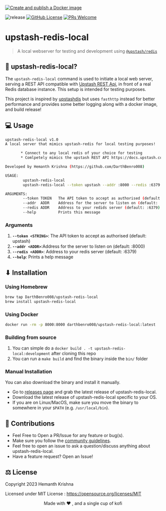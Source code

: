 
[![Create and publish a Docker image](https://github.com/MusifyApp/upstash-redis-local/actions/workflows/publish.yml/badge.svg)](https://github.com/MusifyApp/upstash-redis-local/actions/workflows/publish.yml)

![release](https://img.shields.io/github/v/release/DarthBenro008/upstash-redis-local)
[![GitHub License](https://img.shields.io/github/license/DarthBenro008/upstash-redis-local)](https://github.com/DarthBenro008/upstash-redis-local/blob/master/LICENSE)
[![PRs Welcome](https://img.shields.io/badge/PRs-welcome-brightgreen.svg)](https://github.com/DarthBenro008/upstash-redis-local/issues/new/choose)

# upstash-redis-local

> A local webserver for testing and development using [`@upstash/redis`](https://github.com/upstash/upstash-redis)

## 🤔 upstash-redis-local?

The `upstash-redis-local` command is used to initiate a local web server, serving a REST API compatible with [Upstash REST Api](https://docs.upstash.com/redis/features/restapi), in front of a real Redis database instance. This setup is intended for testing purposes.

This project is inspired by [upstashdis](https://github.com/mna/upstashdis) but uses `fasthttp` instead for better performance and provides some better logging along with a docker image, and build release!

## 💻 Usage

```bash
upstash-redis-local v1.0
A local server that mimics upstash-redis for local testing purposes!

       * Connect to any local redis of your choice for testing
       * Comlpetely mimics the upstash REST API https://docs.upstash.com/redis/features/restapi

Developed by Hemanth Krishna (https://github.com/DarthBenro008)

USAGE:
        upstash-redis-local
        upstash-redis-local --token upstash --addr :8000 --redis :6379

ARGUMENTS:
        --token TOKEN   The API token to accept as authorised (default: upstash)
        --addr  ADDR    Address for the server to listen on (default: :8000)
        --redis ADDR    Address to your redids server (default: :6379)
        --help          Prints this message

```

### Arguments

1. **`--token <STRING>`**: The API token to accept as authorised (default: upstash)
2. **`--addr <ADDR>`**:Address for the server to listen on (default: :8000)
3. **`--redis <ADDR>`**: Address to your redis server (default: :6379)
4. **`--help`**: Prints a help message


## ⬇ Installation

### Using Homebrew

```bash
brew tap DarthBenro008/upstash-redis-local
brew install upstash-redis-local
```

### Using Docker

```bash
docker run -rm -p 8000:8000 darthbenro008/upstash-redis-local:latest
```


### Building from source

1. You can simple do a `docker build . -t upstash-redis-local:development` after cloning this repo
2. You can run a `make build` and find the binary inside the `bin/` folder


### Manual Installation

You can also download the binary and install it manually.

- Go to [releases page](https://github.com/DarthBenro008/upstash-redis-local/releases) and grab the latest release of upstash-redis-local.
- Download the latest release of upstash-redis-local specific to your OS.
- If you are on Linux/MacOS, make sure you move the binary to somewhere in your `$PATH` (e.g. `/usr/local/bin`).


## 🤝 Contributions

- Feel Free to Open a PR/Issue for any feature or bug(s).
- Make sure you follow the [community guidelines](https://docs.github.com/en/github/site-policy/github-community-guidelines).
- Feel free to open an issue to ask a question/discuss anything about upstash-redis-local.
- Have a feature request? Open an Issue!


## ⚖ License

Copyright 2023 Hemanth Krishna

Licensed under MIT License : https://opensource.org/licenses/MIT

<p align="center">Made with ❤ , and a single cup of kofi</p>
